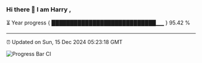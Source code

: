 ### Hi there 👋 I am Harry , 

⏳ Year progress { ████████████████████████████▁▁ } 95.42 %

---

⏰ Updated on Sun, 15 Dec 2024 05:23:18 GMT

![Progress Bar CI](https://github.com/duykhang68/duykhang68/workflows/Progress%20Bar%20CI/badge.svg)
